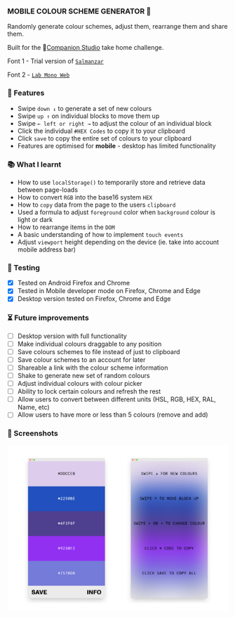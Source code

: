 ### MOBILE COLOUR SCHEME GENERATOR 🔮

Randomly generate colour schemes, adjust them, rearrange them and share them.

Built for the 🦊[Companion Studio](https://www.companion.studio/) take home challenge.

Font 1 - Trial version of [`Salmanzar`](https://www.205.tf/Font/37/salmanazar/)

Font 2 - [`Lab Mono Web`](https://github.com/hatsumatsu/Lab-Mono)

### 🧱 Features

- Swipe `down ↓` to generate a set of new colours
- Swipe `up ↑` on individual blocks to move them up
- Swipe `← left or right →` to adjust the colour of an individual block
- Click the individual `#HEX Codes` to copy it to your clipboard
- Click `save` to copy the entire set of colours to your clipboard
- Features are optimised for **mobile** - desktop has limited functionality

### 📚 What I learnt

- How to use `localStorage()` to temporarily store and retrieve data between page-loads
- How to convert `RGB` into the base16 system `HEX`
- How to `copy` data from the page to the users `clipboard`
- Used a formula to adjust `foreground` color when `background` colour is light or dark
- How to rearrange items in the `DOM`
- A basic understanding of how to implement `touch events`
- Adjust `viewport` height depending on the device (ie. take into account mobile address bar)

### 🦺 Testing

- [x] Tested on Android Firefox and Chrome
- [x] Tested in Mobile developer mode on Firefox, Chrome and Edge
- [x] Desktop version tested on Firefox, Chrome and Edge

### ⏳ Future improvements

- [ ] Desktop version with full functionality
- [ ] Make individual colours draggable to any position
- [ ] Save colours schemes to file instead of just to clipboard
- [ ] Save colour schemes to an account for later
- [ ] Shareable a link with the colour scheme information
- [ ] Shake to generate new set of random colours
- [ ] Adjust individual colours with colour picker
- [ ] Ability to lock certain colours and refresh the rest
- [ ] Allow users to convert between different units (HSL, RGB, HEX, RAL, Name, etc)
- [ ] Allow users to have more or less than 5 colours (remove and add)

### 👀 Screenshots

![Colour Scheme Generator](images/colour-generator-2.png)
